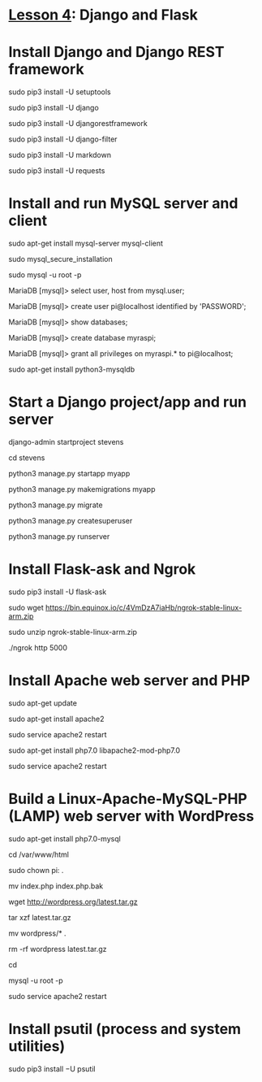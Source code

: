 # <a href="https://goo.gl/bhktY0">Lesson 4</a>: Django and Flask

# Install Django and Django REST framework

sudo pip3 install -U setuptools

sudo pip3 install -U django

sudo pip3 install -U djangorestframework

sudo pip3 install -U django-filter

sudo pip3 install -U markdown

sudo pip3 install -U requests

# Install and run MySQL server and client

sudo apt-get install mysql-server mysql-client

sudo mysql_secure_installation

sudo mysql -u root -p

MariaDB [mysql]> select user, host from mysql.user;

MariaDB [mysql]> create user pi@localhost identified by 'PASSWORD';

MariaDB [mysql]> show databases;

MariaDB [mysql]> create database myraspi;

MariaDB [mysql]> grant all privileges on myraspi.* to pi@localhost;

sudo apt-get install python3-mysqldb

# Start a Django project/app and run server

django-admin startproject stevens

cd stevens

python3 manage.py startapp myapp

python3 manage.py makemigrations myapp

python3 manage.py migrate

python3 manage.py createsuperuser

python3 manage.py runserver

# Install Flask-ask and Ngrok

sudo pip3 install -U flask-ask

sudo wget https://bin.equinox.io/c/4VmDzA7iaHb/ngrok-stable-linux-arm.zip

sudo unzip ngrok-stable-linux-arm.zip

./ngrok http 5000

# Install Apache web server and PHP

sudo apt-get update

sudo apt-get install apache2

sudo service apache2 restart

sudo apt-get install php7.0 libapache2-mod-php7.0

sudo service apache2 restart

# Build a Linux-Apache-MySQL-PHP (LAMP) web server with WordPress 

sudo apt-get install php7.0-mysql

cd /var/www/html

sudo chown pi: .

mv index.php index.php.bak

wget http://wordpress.org/latest.tar.gz

tar xzf latest.tar.gz

mv wordpress/* .

rm -rf wordpress latest.tar.gz

cd

mysql -u root -p

sudo service apache2 restart

# Install psutil (process and system utilities)

sudo pip3 install −U psutil

